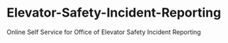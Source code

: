 # Elevator-Safety-Incident-Reporting
Online Self Service for Office of Elevator Safety Incident Reporting
